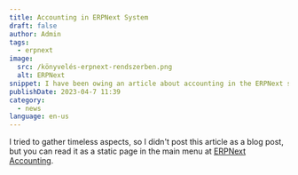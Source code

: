 ```yaml
---
title: Accounting in ERPNext System
draft: false
author: Admin
tags:
  - erpnext
image:
  src: /könyvelés-erpnext-rendszerben.png
  alt: ERPNext
snippet: I have been owing an article about accounting in the ERPNext system for a long time, where I have compiled some aspects that may be useful to others as well.
publishDate: 2023-04-7 11:39
category:
  - news
language: en-us
---
```


I tried to gather timeless aspects, so I didn't post this article as a blog post, but you can read it as a static page in the main menu at <a href="https://www.monolithon.com/accounting" rel="noopener noreferrer">ERPNext Accounting</a>.
